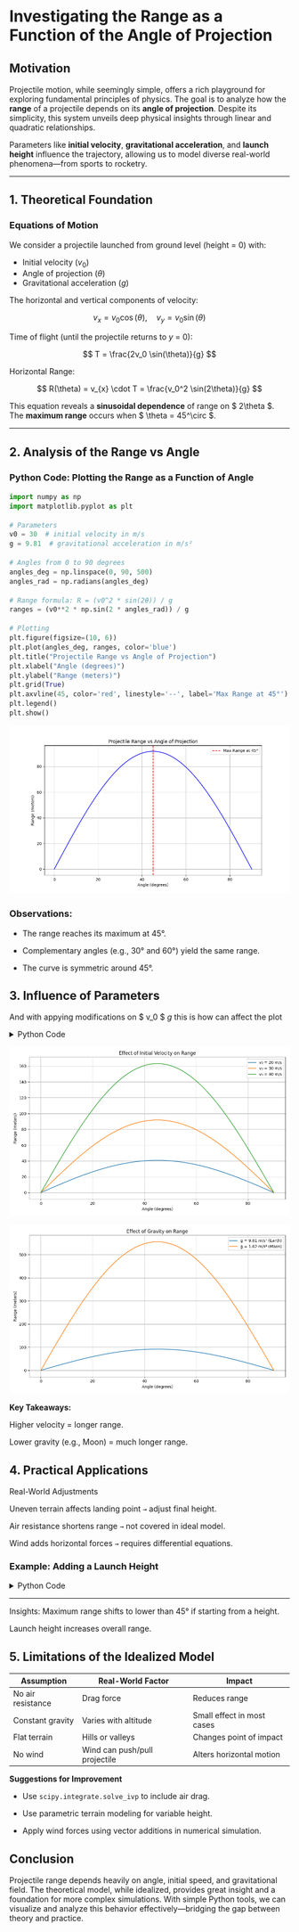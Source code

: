 # Investigating the Range as a Function of the Angle of Projection

## Motivation

Projectile motion, while seemingly simple, offers a rich playground for exploring fundamental principles of physics. The goal is to analyze how the **range** of a projectile depends on its **angle of projection**. Despite its simplicity, this system unveils deep physical insights through linear and quadratic relationships.

Parameters like **initial velocity**, **gravitational acceleration**, and **launch height** influence the trajectory, allowing us to model diverse real-world phenomena—from sports to rocketry.

---

## 1. Theoretical Foundation

### Equations of Motion

We consider a projectile launched from ground level (height = 0) with:
- Initial velocity $( v_0 )$
- Angle of projection $( \theta )$
- Gravitational acceleration $( g )$

The horizontal and vertical components of velocity:

$$
v_{x} = v_0 \cos(\theta), \quad v_{y} = v_0 \sin(\theta)
$$

Time of flight (until the projectile returns to $y$ = 0):

$$
T = \frac{2v_0 \sin(\theta)}{g}
$$

Horizontal Range:

$$
R(\theta) = v_{x} \cdot T = \frac{v_0^2 \sin(2\theta)}{g}
$$

This equation reveals a **sinusoidal dependence** of range on $ 2\theta $. The **maximum range** occurs when $ \theta = 45^\circ $.

---

## 2. Analysis of the Range vs Angle

### Python Code: Plotting the Range as a Function of Angle

```python
import numpy as np
import matplotlib.pyplot as plt

# Parameters
v0 = 30  # initial velocity in m/s
g = 9.81  # gravitational acceleration in m/s²

# Angles from 0 to 90 degrees
angles_deg = np.linspace(0, 90, 500)
angles_rad = np.radians(angles_deg)

# Range formula: R = (v0^2 * sin(2θ)) / g
ranges = (v0**2 * np.sin(2 * angles_rad)) / g

# Plotting
plt.figure(figsize=(10, 6))
plt.plot(angles_deg, ranges, color='blue')
plt.title("Projectile Range vs Angle of Projection")
plt.xlabel("Angle (degrees)")
plt.ylabel("Range (meters)")
plt.grid(True)
plt.axvline(45, color='red', linestyle='--', label='Max Range at 45°')
plt.legend()
plt.show()

```
![Projectile_Rangevs_Angle_of_Projection](../../_pics/Projectile_Rangevs_Angle_of_Projection.png)

</details>

### Observations:
* The range reaches its maximum at 45°.

* Complementary angles (e.g., 30° and 60°) yield the same range.

* The curve is symmetric around 45°.

## 3. Influence of Parameters

And with appying modifications on $ v_0 $  $g$ 
this is how can affect the plot 

<details>
<summary>Python Code</summary>

```python
import numpy as np
import matplotlib.pyplot as plt

# Common parameters
angles_deg = np.linspace(0, 90, 500)
angles_rad = np.radians(angles_deg)

# ========== Effect of Initial Velocity ==========
v0_values = [20, 30, 40]  # initial velocities in m/s
g = 9.81  # gravitational acceleration (Earth)

plt.figure(figsize=(10, 6))
for v0 in v0_values:
    ranges = (v0**2 * np.sin(2 * angles_rad)) / g
    plt.plot(angles_deg, ranges, label=f'v₀ = {v0} m/s')

plt.title("Effect of Initial Velocity on Range")
plt.xlabel("Angle (degrees)")
plt.ylabel("Range (meters)")
plt.grid(True)
plt.legend()
plt.tight_layout()
plt.show()

# ========== Effect of Gravity ==========
g_values = [9.81, 1.62]  # Earth and Moon gravity
v0_fixed = 30  # fixed initial velocity

plt.figure(figsize=(10, 6))
for g in g_values:
    ranges = (v0_fixed**2 * np.sin(2 * angles_rad)) / g
    label = f'g = {g} m/s² ({"Earth" if g==9.81 else "Moon"})'
    plt.plot(angles_deg, ranges, label=label)

plt.title("Effect of Gravity on Range")
plt.xlabel("Angle (degrees)")
plt.ylabel("Range (meters)")
plt.grid(True)
plt.legend()
plt.tight_layout()
plt.show()
```
</details>

![Effect_of_Initial_Velocity_on_Range](../../_pics/Effect_of_Initial_Velocity_on_Range.png)

![Effect_of_Gravityon_Range](../../_pics/Effect_of_Gravityon_Range.png)


**Key Takeaways:**

Higher velocity = longer range.

Lower gravity (e.g., Moon) = much longer range.

## 4. Practical Applications

Real-World Adjustments

Uneven terrain affects landing point `→` adjust final height.

Air resistance shortens range `→` not covered in ideal model.

Wind adds horizontal forces `→` requires differential equations.

### Example: Adding a Launch Height
<details>
<summary>Python Code</summary>
---
```python

def range_with_height(v0, theta_deg, h, g=9.81):
    theta = np.radians(theta_deg)
    vx = v0 * np.cos(theta)
    vy = v0 * np.sin(theta)
    t_flight = (vy + np.sqrt(vy**2 + 2 * g * h)) / g
    return vx * t_flight

h = 10  # 10 meters launch height
ranges = [range_with_height(30, angle, h) for angle in angles_deg]

plt.figure(figsize=(10, 6))
plt.plot(angles_deg, ranges)
plt.title("Range vs Angle (with Launch Height h = 10 m)")
plt.xlabel("Angle (degrees)")
plt.ylabel("Range (meters)")
plt.grid(True)
plt.show()

</details>

--- 

Insights:
Maximum range shifts to lower than 45° if starting from a height.

Launch height increases overall range.

## 5. Limitations of the Idealized Model


|Assumption        | Real-World Factor             | Impact                     |
|------------------|-------------------------------|----------------------------|
|No air resistance | Drag force	                   |Reduces range               |
|Constant gravity  | Varies with altitude          |Small effect in most cases  |
|Flat terrain      |	Hills or valleys           |Changes point of impact     |
|No wind           | Wind can push/pull projectile | Alters horizontal motion   |


**Suggestions for Improvement**


* Use `scipy.integrate.solve_ivp` to include air drag.

* Use parametric terrain modeling for variable height.

* Apply wind forces using vector additions in numerical simulation.

## Conclusion
Projectile range depends heavily on angle, initial speed, and gravitational field. The theoretical model, while idealized, provides great insight and a foundation for more complex simulations. With simple Python tools, we can visualize and analyze this behavior effectively—bridging the gap between theory and practice.

